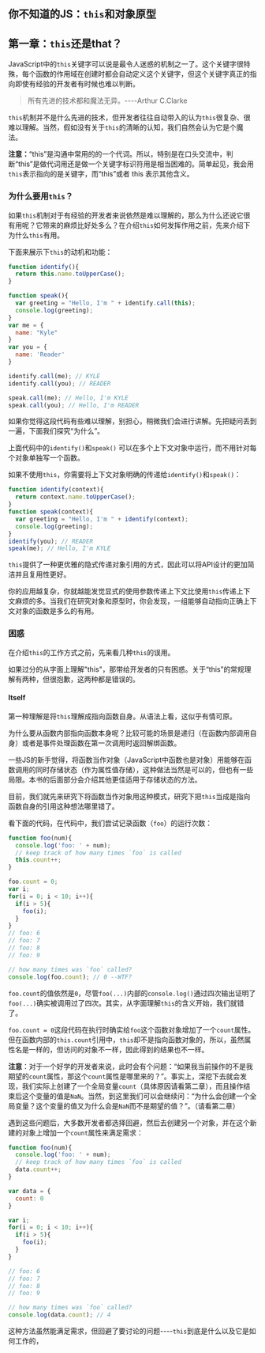 ## 你不知道的JS：`this`和对象原型

## 第一章：`this`还是that？

JavaScript中的`this`关键字可以说是最令人迷惑的机制之一了。这个关键字很特殊，每个函数的作用域在创建时都会自动定义这个关键字，但这个关键字真正的指向即使有经验的开发者有时候也难以判断。

> 所有先进的技术都和魔法无异。----Arthur C.Clarke

`this`机制并不是什么先进的技术，但开发者往往自动带入的认为`this`很复杂、很难以理解。当然，假如没有关于`this`的清晰的认知，我们自然会认为它是个魔法。

**注意：**“this”是沟通中常用的的一个代词。所以，特别是在口头交流中，判断“this”是做代词用还是做一个关键字标识符用是相当困难的。简单起见，我会用`this`表示指向的是关键字，而“this”或者 this 表示其他含义。

### 为什么要用`this`？

如果`this`机制对于有经验的开发者来说依然是难以理解的，那么为什么还说它很有用呢？它带来的麻烦比好处多么？在介绍`this`如何发挥作用之前，先来介绍下为什么`this`有用。

下面来展示下`this`的动机和功能：

```javascript
function identify(){
  return this.name.toUpperCase();
}

function speak(){
  var greeting = "Hello, I'm " + identify.call(this);
  console.log(greeting);
}
var me = {
  name: "Kyle"
}
var you = {
  name: 'Reader'
}

identify.call(me); // KYLE
identify.call(you); // READER

speak.call(me); // Hello, I'm KYLE
speak.call(you); // Hello, I'm READER
```

如果你觉得这段代码有些难以理解，别担心，稍微我们会进行讲解。先把疑问丢到一遍，下面我们探究“为什么”。

上面代码中的`identify()`和`speak()` 可以在多个上下文对象中运行，而不用针对每个对象单独写一个函数。

如果不使用`this`，你需要将上下文对象明确的传递给`identify()`和`speak()`：

```javascript
function identify(context){
  return context.name.toUpperCase();
}
function speak(context){
  var greeting = "Hello, I'm " + identify(context);
  console.log(greeting);
}
identify(you); // READER
speak(me); // Hello, I'm KYLE
```

`this`提供了一种更优雅的隐式传递对象引用的方式，因此可以将API设计的更加简洁并且复用性更好。

你的应用越复杂，你就越能发觉显式的使用参数传递上下文比使用`this`传递上下文麻烦的多。当我们在研究对象和原型时，你会发现，一组能够自动指向正确上下文对象的函数是多么的有用。

### 困惑

在介绍`this`的工作方式之前，先来看几种`this`的误用。

如果过分的从字面上理解"this"，那带给开发者的只有困惑。关于“this”的常规理解有两种，但很抱歉，这两种都是错误的。

#### Itself

第一种理解是将`this`理解成指向函数自身。从语法上看，这似乎有情可原。

为什么要从函数内部指向函数本身呢？比较可能的场景是递归（在函数内部调用自身）或者是事件处理函数在第一次调用时返回解绑函数。

一些JS的新手觉得，将函数当作对象（JavaScript中函数也是对象）用能够在函数调用的同时存储状态（作为属性值存储），这种做法当然是可以的，但也有一些局限。本书的后面部分会介绍其他更佳适用于存储状态的方法。

目前，我们就先来研究下将函数当作对象用这种模式，研究下把`this`当成是指向函数自身的引用这种想法哪里错了。

看下面的代码，在代码中，我们尝试记录函数（`foo`）的运行次数：

```javascript
function foo(num){
  console.log('foo: ' + num);
  // keep track of how many times `foo` is called
  this.count++;
}

foo.count = 0;
var i;
for(i = 0; i < 10; i++){
  if(i > 5){
    foo(i);
  }
}
// foo: 6
// foo: 7
// foo: 8
// foo: 9

// how many times was `foo` called?
console.log(foo.count); // 0 --WTF?
```

`foo.count`的值依然是`0`，尽管`foo(...)`内部的`console.log()`通过四次输出证明了`foo(...)`确实被调用过了四次。其实，从字面理解`this`的含义开始，我们就错了。

`foo.count = 0`这段代码在执行时确实给`foo`这个函数对象增加了一个`count`属性。但在函数内部的`this.count`引用中，`this`却不是指向函数对象的，所以，虽然属性名是一样的，但访问的对象不一样，因此得到的结果也不一样。

**注意**：对于一个好学的开发者来说，此时会有个问题：“如果我当前操作的不是我期望的`count`属性，那这个`count`属性是哪里来的？”。事实上，深挖下去就会发现，我们实际上创建了一个全局变量`count`（具体原因请看第二章），而且操作结束后这个变量的值是`NaN`。当然，到这里我们可以会继续问：“为什么会创建一个全局变量？这个变量的值又为什么会是`NaN`而不是期望的值？”。（请看第二章）

遇到这些问题后，大多数开发者都选择回避，然后去创建另一个对象，并在这个新建的对象上增加一个`count`属性来满足需求：

```javascript
function foo(num){
  console.log('foo: ' + num);
  // keep track of how many times `foo` is called
  data.count++;
}

var data = {
  count: 0
}

var i;
for(i = 0; i < 10; i++){
  if(i > 5){
    foo(i);
  }
}

// foo: 6
// foo: 7
// foo: 8
// foo: 9

// how many times was `foo` called?
console.log(data.count); // 4
```

这种方法虽然能满足需求，但回避了要讨论的问题----`this`到底是什么以及它是如何工作的，













